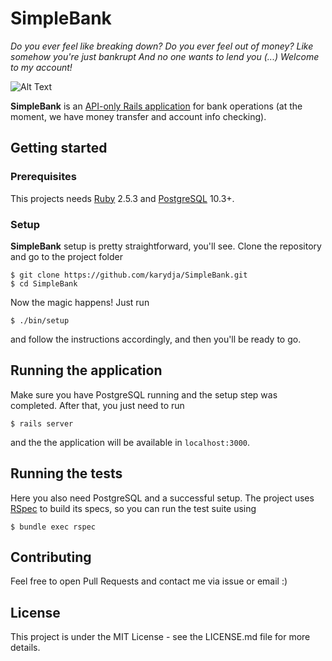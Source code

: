 # SimpleBank

*Do you ever feel like breaking down?*
*Do you ever feel out of money?*
*Like somehow you're just bankrupt*
*And no one wants to lend you*
*(...)*
*Welcome to my account!*

![Alt Text](https://media.giphy.com/media/mwEM69M5NInxm/giphy.gif)

**SimpleBank** is an [API-only Rails application](https://guides.rubyonrails.org/api_app.html) for bank operations (at the moment, we have money transfer and account info checking).

## Getting started

### Prerequisites
This projects needs [Ruby](https://www.ruby-lang.org/en/downloads/) 2.5.3 and [PostgreSQL](https://www.postgresql.org) 10.3+.

### Setup
**SimpleBank** setup is pretty straightforward, you'll see.
Clone the repository and go to the project folder
```
$ git clone https://github.com/karydja/SimpleBank.git
$ cd SimpleBank
```
Now the magic happens! Just run
```
$ ./bin/setup
```
and follow the instructions accordingly, and then you'll be ready to go.

## Running the application
Make sure you have PostgreSQL running and the setup step was completed.  After that, you just need to run
```
$ rails server
```
and the the application will be available in `localhost:3000`.

## Running the tests
Here you also need PostgreSQL and a successful setup. The project uses [RSpec](https://github.com/rspec/rspec-rails) to build its specs, so you can run the test suite using
```
$ bundle exec rspec
```

## Contributing
Feel free to open Pull Requests and contact me via issue or email :)

## License
This project is under the MIT License - see the LICENSE.md file for more details.
